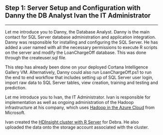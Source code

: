 
<h2>Step 1: Server Setup and Configuration with 
<span class="sql">Danny the DB Analyst</span>
<span class="hdi">Ivan the IT Administrator</span>
</h2>
<hr/>

<div class="sql">
Let me introduce you to Danny, the Database Analyst. Danny is the main contact for SQL Server database administration and application integration. Danny was responsible for installing and configuring the SQL Server. He has added a user named with all the necessary permissions to execute R scripts on the server and modify the LoanChargeOff database. This was done through the createuser.sql file. 

This step has already been done on your deployed Cortana Intelligence Gallery VM. 
Alternatively, Danny could also run LoanChargeOff.ps1 to run the end to end workflow that includes setting up of SQL Server user login, import raw data to SQL Server tables, view creation, training and testing and prediction.
</div>

<div class="hdi">
Let me introduce you to Ivan, the IT Administrator. Ivan is responsible for implementation as well as ongoing administration of the Hadoop infrastructure at his company, which uses <a href="https://azure.microsoft.com/en-us/solutions/hadoop/">Hadoop in the Azure Cloud</a> from Microsoft. 

Ivan created the <a href="https://docs.microsoft.com/en-us/azure/hdinsight/hdinsight-hadoop-r-server-get-started">HDInsight cluster with R Server</a> for Debra. He also uploaded the data onto the storage account associated with the cluster. 
</div>


